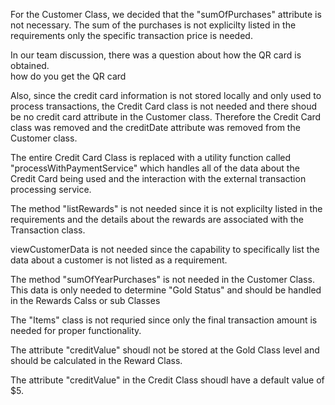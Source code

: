 

For the Customer Class, we decided that the "sumOfPurchases" attribute is not necessary.  The sum of the purchases is not explicilty listed in the requirements only the specific transaction price is needed.

In our team discussion, there was a question about how the QR card is obtained.  
how do you get the QR card

Also, since the credit card information is not stored locally and only used to process transactions, the Credit Card class is not needed and there shoud be no credit card attribute in the Customer class.  Therefore the Credit Card class was removed and the creditDate attribute was removed from the Customer class.

The entire Credit Card Class is replaced with a utility function called "processWithPaymentService" which handles all of the data about the Credit Card being used and the interaction with the external transaction processing service.

The method "listRewards" is not needed since it is not explicilty listed in the requirements and the details about the rewards are associated with the Transaction class.

viewCustomerData is not needed since the capability to specifically list the data about a customer is not listed as a requirement.

The method "sumOfYearPurchases" is not needed in the Customer Class.  This data is only needed to determine "Gold Status" and should be handled in the Rewards Calss or sub Classes

The "Items" class is not requried since only the final transaction amount is needed for proper functionality.

The attribute "creditValue" shoudl not be stored at the Gold Class level and should be calculated in the Reward Class.

The attribute "creditValue" in the Credit Class shoudl have a default value of $5.
